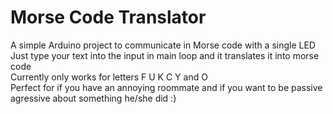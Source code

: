 # Morse Code Translator

A simple Arduino project to communicate in Morse code with a single LED     
Just type your text into the input in main loop and it translates it into morse code       
Currently only works for letters F U K C Y and O              
Perfect for if you have an annoying roommate and if you want to be passive agressive about something he/she did :)



